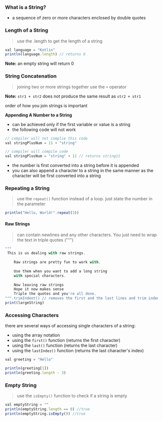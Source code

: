 ### What is a String?
+ a sequence of zero or more characters enclosed by double quotes

### Length of a String
> use the .length to get the length of a string
```js 
val language = "Kotlin"
println(language.length) // returns 6
```
<p>
  <strong>Note:</strong> an empty string will return 0
</p>

### String Concatenation
> joining two or more strings together use the `+` operator

**Note:** `str1 + str2` does not produce the same result as `str2 + str1`
<p>order of how you join strings is important</p>

**Appending A Number to a String**
+ can be achieved only if the first variable or value is a string
+ the following code will not work
```js
// compiler will not complie this code
val stringPlusNum = 11 + "string"

// compiler will compile code
val stringPlusNum = "string" + 11 // returns string11
```
+ the number is first converted into a string before it is appended
+ you can also append a character to a string in the same manner as the character will be first converted into a string

### Repeating a String
> use the `repeat()` function instead of a loop. just state the number in the parameter
```js
println("Hello, World!".repeat(3))
```

#### Raw Strings
> can contain newlines and any other characters. You just need to wrap the text in triple quotes (""")
```js
"""
 This is us dealing with raw strings.
      
    Raw strings are pretty fun to work with.
       
    Use them when you want to add a long string
    with special characters.
       
    Now leaving raw strings
    Hope it now makes sense
    Triple the quotes and you're all done.
""".trimIndent() // removes the first and the last lines and trim indents
print(largeString)
```

### Accessing Characters
there are several ways of accessing single characters of a string:
+ using the array notation 
+ using the `first()` function (returns the first character)
+ using the `last()` function (returns the last character)
+ using the `lastIndez()` function (returns the last character's index)
```js
val greeting = "Hello"

println(greeting[1])
println(greeting.length - 3)
```

### Empty String
> use the `isEmpty()` function to check if a string is empty
```js
val emptyString = ""
println(emptyString.length == 0) //true
println(emptyString.isEmpty()) //true
```
